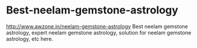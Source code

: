 # Best-neelam-gemstone-astrology
http://www.awzone.in/neelam-gemstone-astrology Best neelam gemstone astrology, expert  neelam gemstone astrology, solution for neelam gemstone astrology, etc here.
